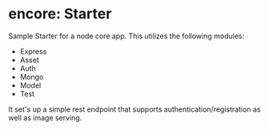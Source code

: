 encore: Starter
===

Sample Starter for a node core app.  This utilizes the following modules:
 
   - Express
   - Asset
   - Auth
   - Mongo
   - Model
   - Test

It set's up a simple rest endpoint that supports authentication/registration as well as 
image serving.
